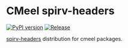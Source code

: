# CMeel spirv-headers

[![PyPI version](https://badge.fury.io/py/cmeel-spirv-headers.svg)](https://pypi.org/project/cmeel-spirv-headers)
[![Release](https://github.com/cmake-wheel/cmeel-spirv-headers/actions/workflows/release.yml/badge.svg)](https://github.com/cmake-wheel/cmeel-spirv-headers/actions/workflows/release.yml)

[spirv-headers](https://github.com/KhronosGroup/spirv-headers) distribution for cmeel packages.
